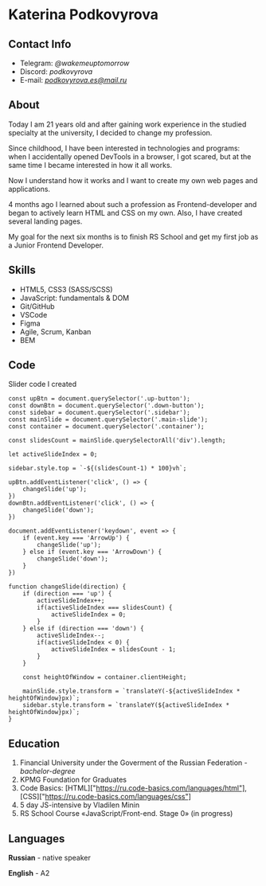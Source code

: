 # **Katerina Podkovyrova**

## **Contact Info**
+ Telegram: *@wakemeuptomorrow*
+ Discord: *podkovyrova*
+ E-mail: *podkovyrova.es@mail.ru*

## **About**
Today I am 21 years old and after gaining work experience in the studied specialty at the university, I decided to change my profession.

Since childhood, I have been interested in technologies and programs: when I accidentally opened DevTools in a browser, I got scared, but at the same time I became interested in how it all works.

Now I understand how it works and I want to create my own web pages and applications.

4 months ago I learned about such a profession as Frontend-developer and began to actively learn HTML and CSS on my own. Also, I have created several landing pages.

My goal for the next six months is to finish RS School and get my first job as a Junior Frontend Developer.

## **Skills**
+ HTML5, CSS3 (SASS/SCSS)
+ JavaScript: fundamentals & DOM
+ Git/GitHub
+ VSCode
+ Figma
+ Agile, Scrum, Kanban
+ BEM 
## Code 
Slider code I created
```
const upBtn = document.querySelector('.up-button');
const downBtn = document.querySelector('.down-button'); 
const sidebar = document.querySelector('.sidebar');
const mainSlide = document.querySelector('.main-slide');
const container = document.querySelector('.container');

const slidesCount = mainSlide.querySelectorAll('div').length; 

let activeSlideIndex = 0; 

sidebar.style.top = `-${(slidesCount-1) * 100}vh`;

upBtn.addEventListener('click', () => {
    changeSlide('up');
})
downBtn.addEventListener('click', () => {
    changeSlide('down');
})

document.addEventListener('keydown', event => {  
    if (event.key === 'ArrowUp') {
        changeSlide('up');
    } else if (event.key === 'ArrowDown') {
        changeSlide('down');
    }
})

function changeSlide(direction) {
    if (direction === 'up') {
        activeSlideIndex++;
        if(activeSlideIndex === slidesCount) {
            activeSlideIndex = 0;
        }
    } else if (direction === 'down') {
        activeSlideIndex--;
        if(activeSlideIndex < 0) {
            activeSlideIndex = slidesCount - 1;
        }
    }

    const heightOfWindow = container.clientHeight;

    mainSlide.style.transform = `translateY(-${activeSlideIndex * heightOfWindow}px)`; 
    sidebar.style.transform = `translateY(${activeSlideIndex * heightOfWindow}px)`;
}
```

## **Education**
1. Financial University under the Goverment of the Russian Federation - *bachelor-degree*
2. KPMG Foundation for Graduates
3. Code Basics: [HTML]["https://ru.code-basics.com/languages/html"], [CSS]["https://ru.code-basics.com/languages/css"]
4. 5 day JS-intensive by Vladilen Minin
5. RS School Course «JavaScript/Front-end. Stage 0» (in progress)

## **Languages**
**Russian** - native speaker

**English** - A2
